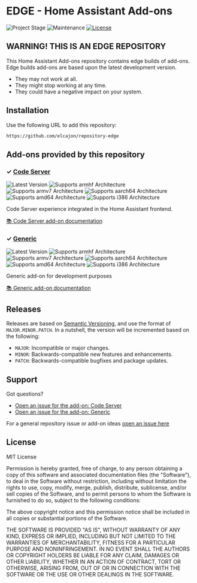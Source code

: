 # EDGE - Home Assistant Add-ons

![Project Stage][project-stage-shield]
![Maintenance][maintenance-shield]
[![License][license-shield]](LICENSE.md)


## WARNING! THIS IS AN EDGE REPOSITORY

This Home Assistant Add-ons repository contains edge builds of add-ons. Edge
builds add-ons are based upon the latest development version.

- They may not work at all.
- They might stop working at any time.
- They could have a negative impact on your system.

## Installation

Use the following URL to add this repository:

```txt
https://github.com/elcajon/repository-edge
```

## Add-ons provided by this repository

### &#10003; [Code Server][addon-code-server]

![Latest Version][code-server-version-shield]
![Supports armhf Architecture][code-server-armhf-shield]
![Supports armv7 Architecture][code-server-armv7-shield]
![Supports aarch64 Architecture][code-server-aarch64-shield]
![Supports amd64 Architecture][code-server-amd64-shield]
![Supports i386 Architecture][code-server-i386-shield]

Code Server experience integrated in the Home Assistant frontend.

[:books: Code Server add-on documentation][addon-doc-code-server]

### &#10003; [Generic][addon-generic]

![Latest Version][generic-version-shield]
![Supports armhf Architecture][generic-armhf-shield]
![Supports armv7 Architecture][generic-armv7-shield]
![Supports aarch64 Architecture][generic-aarch64-shield]
![Supports amd64 Architecture][generic-amd64-shield]
![Supports i386 Architecture][generic-i386-shield]

Generic add-on for development purposes

[:books: Generic add-on documentation][addon-doc-generic]

## Releases

Releases are based on [Semantic Versioning][semver], and use the format
of ``MAJOR.MINOR.PATCH``. In a nutshell, the version will be incremented
based on the following:

- ``MAJOR``: Incompatible or major changes.
- ``MINOR``: Backwards-compatible new features and enhancements.
- ``PATCH``: Backwards-compatible bugfixes and package updates.

## Support

Got questions?

- [Open an issue for the add-on: Code Server][code-server-issue]
- [Open an issue for the add-on: Generic][generic-issue]

For a general repository issue or add-on ideas [open an issue here][issue]

## License

MIT License

Permission is hereby granted, free of charge, to any person obtaining a copy
of this software and associated documentation files (the "Software"), to deal
in the Software without restriction, including without limitation the rights
to use, copy, modify, merge, publish, distribute, sublicense, and/or sell
copies of the Software, and to permit persons to whom the Software is
furnished to do so, subject to the following conditions:

The above copyright notice and this permission notice shall be included in all
copies or substantial portions of the Software.

THE SOFTWARE IS PROVIDED "AS IS", WITHOUT WARRANTY OF ANY KIND, EXPRESS OR
IMPLIED, INCLUDING BUT NOT LIMITED TO THE WARRANTIES OF MERCHANTABILITY,
FITNESS FOR A PARTICULAR PURPOSE AND NONINFRINGEMENT. IN NO EVENT SHALL THE
AUTHORS OR COPYRIGHT HOLDERS BE LIABLE FOR ANY CLAIM, DAMAGES OR OTHER
LIABILITY, WHETHER IN AN ACTION OF CONTRACT, TORT OR OTHERWISE, ARISING FROM,
OUT OF OR IN CONNECTION WITH THE SOFTWARE OR THE USE OR OTHER DEALINGS IN THE
SOFTWARE.

[addon-code-server]: https://github.com/elcajon/addon-code-server/tree/6bfb9c2
[addon-doc-code-server]: https://github.com/elcajon/addon-code-server/blob/6bfb9c2/README.md
[code-server-issue]: https://github.com/elcajon/addon-code-server/issues
[code-server-version-shield]: https://img.shields.io/badge/version-6bfb9c2-blue.svg
[code-server-aarch64-shield]: https://img.shields.io/badge/aarch64-yes-green.svg
[code-server-amd64-shield]: https://img.shields.io/badge/amd64-yes-green.svg
[code-server-armhf-shield]: https://img.shields.io/badge/armhf-no-red.svg
[code-server-armv7-shield]: https://img.shields.io/badge/armv7-no-red.svg
[code-server-i386-shield]: https://img.shields.io/badge/i386-no-red.svg
[addon-generic]: https://github.com/elcajon/addon-generic/tree/v0.0.12
[addon-doc-generic]: https://github.com/elcajon/addon-generic/blob/v0.0.12/README.md
[generic-issue]: https://github.com/elcajon/addon-generic/issues
[generic-version-shield]: https://img.shields.io/badge/version-v0.0.12-blue.svg
[generic-aarch64-shield]: https://img.shields.io/badge/aarch64-yes-green.svg
[generic-amd64-shield]: https://img.shields.io/badge/amd64-yes-green.svg
[generic-armhf-shield]: https://img.shields.io/badge/armhf-yes-green.svg
[generic-armv7-shield]: https://img.shields.io/badge/armv7-yes-green.svg
[generic-i386-shield]: https://img.shields.io/badge/i386-yes-green.svg
[issue]: https://github.com/elcajon/repository-edge/issues
[license-shield]: https://img.shields.io/github/license/elcajon/repository-edge.svg
[maintenance-shield]: https://img.shields.io/maintenance/yes/2022.svg
[project-stage-shield]: https://img.shields.io/badge/project%20stage-experimental-yellow.svg
[semver]: http://semver.org/spec/v2.0.0.html